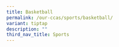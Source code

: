 ```yaml
---
title: Basketball
permalink: /our-ccas/sports/basketball/
variant: tiptap
description: ""
third_nav_title: Sports
---
```

